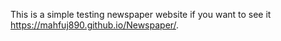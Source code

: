 This is a simple testing newspaper website if you want to see it 
https://mahfuj890.github.io/Newspaper/.

